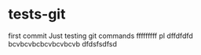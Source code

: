 tests-git
=========
first commit
Just testing git commands
fffffffff
pl
dffdfdfd
bcvbcvbcbcvbcvbcvb
dfdsfsdfsd
